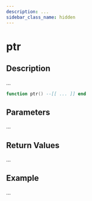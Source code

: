 ```yaml
---
description: ...
sidebar_class_name: hidden
---
```


# ptr

## Description

...

```lua
function ptr() --[[ ... ]] end
```

## Parameters

...

## Return Values

...

## Example

...

